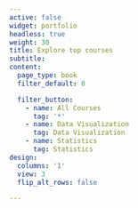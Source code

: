 ```yaml
---
active: false
widget: portfolio
headless: true
weight: 30
title: Explore top courses
subtitle:
content:
  page_type: book
  filter_default: 0

  filter_button:
    - name: All Courses
      tag: '*'
    - name: Data Visualization
      tag: Data Visualization
    - name: Statistics
      tag: Statistics
design:
  columns: '1'
  view: 3
  flip_alt_rows: false

---
```

